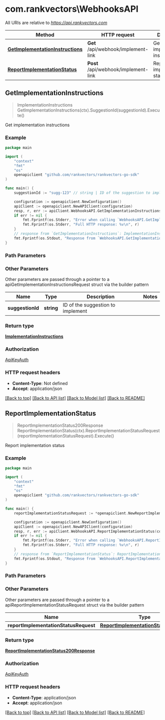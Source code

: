 # com.rankvectors\WebhooksAPI

All URIs are relative to *https://api.rankvectors.com*

Method | HTTP request | Description
------------- | ------------- | -------------
[**GetImplementationInstructions**](WebhooksAPI.md#GetImplementationInstructions) | **Get** /api/webhook/implement-link | Get implementation instructions
[**ReportImplementationStatus**](WebhooksAPI.md#ReportImplementationStatus) | **Post** /api/webhook/implement-link | Report implementation status



## GetImplementationInstructions

> ImplementationInstructions GetImplementationInstructions(ctx).SuggestionId(suggestionId).Execute()

Get implementation instructions



### Example

```go
package main

import (
	"context"
	"fmt"
	"os"
	openapiclient "github.com/rankvectors/rankvectors-go-sdk"
)

func main() {
	suggestionId := "sugg-123" // string | ID of the suggestion to implement

	configuration := openapiclient.NewConfiguration()
	apiClient := openapiclient.NewAPIClient(configuration)
	resp, r, err := apiClient.WebhooksAPI.GetImplementationInstructions(context.Background()).SuggestionId(suggestionId).Execute()
	if err != nil {
		fmt.Fprintf(os.Stderr, "Error when calling `WebhooksAPI.GetImplementationInstructions``: %v\n", err)
		fmt.Fprintf(os.Stderr, "Full HTTP response: %v\n", r)
	}
	// response from `GetImplementationInstructions`: ImplementationInstructions
	fmt.Fprintf(os.Stdout, "Response from `WebhooksAPI.GetImplementationInstructions`: %v\n", resp)
}
```

### Path Parameters



### Other Parameters

Other parameters are passed through a pointer to a apiGetImplementationInstructionsRequest struct via the builder pattern


Name | Type | Description  | Notes
------------- | ------------- | ------------- | -------------
 **suggestionId** | **string** | ID of the suggestion to implement | 

### Return type

[**ImplementationInstructions**](ImplementationInstructions.md)

### Authorization

[ApiKeyAuth](../README.md#ApiKeyAuth)

### HTTP request headers

- **Content-Type**: Not defined
- **Accept**: application/json

[[Back to top]](#) [[Back to API list]](../README.md#documentation-for-api-endpoints)
[[Back to Model list]](../README.md#documentation-for-models)
[[Back to README]](../README.md)


## ReportImplementationStatus

> ReportImplementationStatus200Response ReportImplementationStatus(ctx).ReportImplementationStatusRequest(reportImplementationStatusRequest).Execute()

Report implementation status



### Example

```go
package main

import (
	"context"
	"fmt"
	"os"
	openapiclient "github.com/rankvectors/rankvectors-go-sdk"
)

func main() {
	reportImplementationStatusRequest := *openapiclient.NewReportImplementationStatusRequest("sugg-123", "rv_1234567890abcdef", "success") // ReportImplementationStatusRequest | 

	configuration := openapiclient.NewConfiguration()
	apiClient := openapiclient.NewAPIClient(configuration)
	resp, r, err := apiClient.WebhooksAPI.ReportImplementationStatus(context.Background()).ReportImplementationStatusRequest(reportImplementationStatusRequest).Execute()
	if err != nil {
		fmt.Fprintf(os.Stderr, "Error when calling `WebhooksAPI.ReportImplementationStatus``: %v\n", err)
		fmt.Fprintf(os.Stderr, "Full HTTP response: %v\n", r)
	}
	// response from `ReportImplementationStatus`: ReportImplementationStatus200Response
	fmt.Fprintf(os.Stdout, "Response from `WebhooksAPI.ReportImplementationStatus`: %v\n", resp)
}
```

### Path Parameters



### Other Parameters

Other parameters are passed through a pointer to a apiReportImplementationStatusRequest struct via the builder pattern


Name | Type | Description  | Notes
------------- | ------------- | ------------- | -------------
 **reportImplementationStatusRequest** | [**ReportImplementationStatusRequest**](ReportImplementationStatusRequest.md) |  | 

### Return type

[**ReportImplementationStatus200Response**](ReportImplementationStatus200Response.md)

### Authorization

[ApiKeyAuth](../README.md#ApiKeyAuth)

### HTTP request headers

- **Content-Type**: application/json
- **Accept**: application/json

[[Back to top]](#) [[Back to API list]](../README.md#documentation-for-api-endpoints)
[[Back to Model list]](../README.md#documentation-for-models)
[[Back to README]](../README.md)

